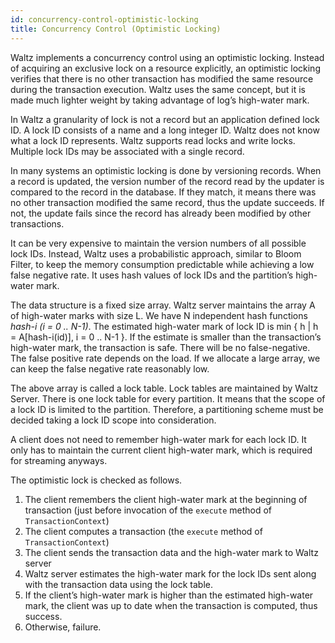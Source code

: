 ```yaml
---
id: concurrency-control-optimistic-locking
title: Concurrency Control (Optimistic Locking)
---
```


Waltz implements a concurrency control using an optimistic locking. Instead of acquiring an exclusive lock on a resource explicitly, an optimistic locking verifies that there is no other transaction has modified the same resource during the transaction execution. Waltz uses the same concept, but it is made much lighter weight by taking advantage of log’s high-water mark. 

In Waltz a granularity of lock is not a record but an application defined lock ID. A lock ID consists of a name and a long integer ID. Waltz does not know what a lock ID represents. Waltz supports read locks and write locks. Multiple lock IDs may be associated with a single record. 

In many systems an optimistic locking is done by versioning records. When a record is updated, the version number of the record read by the updater is compared to the record in the database. If they match, it means there was no other transaction modified the same record, thus the update succeeds. If not, the update fails since the record has already been modified by other transactions. 

It can be very expensive to maintain the version numbers of all possible lock IDs. Instead, Waltz uses a probabilistic approach, similar to Bloom Filter, to keep the memory consumption predictable while achieving a low false negative rate. It uses hash values of lock IDs and the partition’s high-water mark. 

The data structure is a fixed size array. Waltz server maintains the array A of high-water marks with size L. We have N independent hash functions _hash-i (i = 0 .. N-1)_. The estimated high-water mark of lock ID is min { h | h = A[hash-i(id)], i = 0 .. N-1 }. If the estimate is smaller than the transaction’s high-water mark, the transaction is safe. There will be no false-negative. The false positive rate depends on the load. If we allocate a large array, we can keep the false negative rate reasonably low.

The above array is called a lock table. Lock tables are maintained by Waltz Server. There is one lock table for every partition. It means that the scope of a lock ID is limited to the partition. Therefore, a partitioning scheme must be decided taking a lock ID scope into consideration.

A client does not need to remember high-water mark for each lock ID. It only has to maintain the current client high-water mark, which is required for streaming anyways.

The optimistic lock is checked as follows.

1. The client remembers the client high-water mark at the beginning of transaction (just before invocation of the `execute` method of `TransactionContext`)
2. The client computes a transaction (the `execute` method of `TransactionContext`)
3. The client sends the transaction data and the high-water mark to Waltz server
4. Waltz server estimates the high-water mark for the lock IDs sent along with the transaction data using the lock table.
5. If the client’s high-water mark is higher than the estimated high-water mark, the client was up to date when the transaction is computed, thus success.
6. Otherwise, failure.
